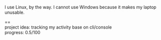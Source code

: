 I use Linux, by the way. I cannot use Windows because it makes my laptop unusable.

== <br>
project idea: tracking my activity base on cli/console <br>
progress: 0.5/100
